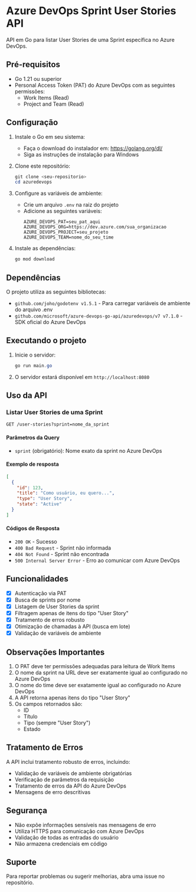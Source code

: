 # Azure DevOps Sprint User Stories API

API em Go para listar User Stories de uma Sprint específica no Azure DevOps.

## Pré-requisitos

- Go 1.21 ou superior
- Personal Access Token (PAT) do Azure DevOps com as seguintes permissões:
  - Work Items (Read)
  - Project and Team (Read)

## Configuração

1. Instale o Go em seu sistema:
   - Faça o download do instalador em: https://golang.org/dl/
   - Siga as instruções de instalação para Windows

2. Clone este repositório:
   ```powershell
   git clone <seu-repositorio>
   cd azuredevops
   ```

3. Configure as variáveis de ambiente:
   - Crie um arquivo `.env` na raiz do projeto
   - Adicione as seguintes variáveis:
     ```
     AZURE_DEVOPS_PAT=seu_pat_aqui
     AZURE_DEVOPS_ORG=https://dev.azure.com/sua_organizacao
     AZURE_DEVOPS_PROJECT=seu_projeto
     AZURE_DEVOPS_TEAM=nome_do_seu_time
     ```

4. Instale as dependências:
   ```powershell
   go mod download
   ```

## Dependências

O projeto utiliza as seguintes bibliotecas:
- `github.com/joho/godotenv v1.5.1` - Para carregar variáveis de ambiente do arquivo .env
- `github.com/microsoft/azure-devops-go-api/azuredevops/v7 v7.1.0` - SDK oficial do Azure DevOps

## Executando o projeto

1. Inicie o servidor:
   ```powershell
   go run main.go
   ```

2. O servidor estará disponível em `http://localhost:8080`

## Uso da API

### Listar User Stories de uma Sprint

```http
GET /user-stories?sprint=nome_da_sprint
```

#### Parâmetros da Query
- `sprint` (obrigatório): Nome exato da sprint no Azure DevOps

#### Exemplo de resposta
```json
[
  {
    "id": 123,
    "title": "Como usuário, eu quero...",
    "type": "User Story",
    "state": "Active"
  }
]
```

#### Códigos de Resposta
- `200 OK` - Sucesso
- `400 Bad Request` - Sprint não informada
- `404 Not Found` - Sprint não encontrada
- `500 Internal Server Error` - Erro ao comunicar com Azure DevOps

## Funcionalidades

- [x] Autenticação via PAT
- [x] Busca de sprints por nome
- [x] Listagem de User Stories da sprint
- [x] Filtragem apenas de itens do tipo "User Story"
- [x] Tratamento de erros robusto
- [x] Otimização de chamadas à API (busca em lote)
- [x] Validação de variáveis de ambiente

## Observações Importantes

1. O PAT deve ter permissões adequadas para leitura de Work Items
2. O nome da sprint na URL deve ser exatamente igual ao configurado no Azure DevOps
3. O nome do time deve ser exatamente igual ao configurado no Azure DevOps
4. A API retorna apenas itens do tipo "User Story"
5. Os campos retornados são:
   - ID
   - Título
   - Tipo (sempre "User Story")
   - Estado

## Tratamento de Erros

A API inclui tratamento robusto de erros, incluindo:
- Validação de variáveis de ambiente obrigatórias
- Verificação de parâmetros da requisição
- Tratamento de erros da API do Azure DevOps
- Mensagens de erro descritivas

## Segurança

- Não expõe informações sensíveis nas mensagens de erro
- Utiliza HTTPS para comunicação com Azure DevOps
- Validação de todas as entradas do usuário
- Não armazena credenciais em código

## Suporte

Para reportar problemas ou sugerir melhorias, abra uma issue no repositório. 